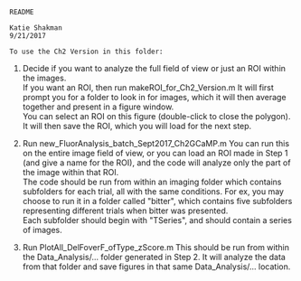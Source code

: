     README

    Katie Shakman
    9/21/2017

    To use the Ch2 Version in this folder: 

 1. Decide if you want to analyze the full field of view or just
    an ROI within the images.  
    If you want an ROI, then 
    run makeROI_for_Ch2_Version.m
    It will first prompt you for a folder to look in for images, which it 
    will then average together and present in a figure window.  
    You can select an ROI on this figure (double-click to close the 
    polygon).  It will then save the ROI, which you will load for the next 
    step. 
 
 2. Run new_FluorAnalysis_batch_Sept2017_Ch2GCaMP.m
    You can run this on the entire image field of view, or you can load an 
    ROI made in Step 1 (and give a name for the ROI), and the code will 
    analyze only the part of the image within that ROI.  
    The code should be run from within an imaging folder which contains 
    subfolders for each trial, all with the same conditions.  For ex, you
    may choose to run it in a folder called "bitter", which contains five
    subfolders representing different trials when bitter was presented.  
    Each subfolder should begin with "TSeries", and should contain a series
    of images.  
    
 3. Run PlotAll_DelFoverF_ofType_zScore.m
    This should be run from within the Data_Analysis/... folder generated 
    in Step 2.  It will analyze the data from that folder and save figures
    in that same Data_Analysis/... location.  
 
 